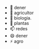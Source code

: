 - 👋 dener
- 👀 agricultor
- 🌱 biologia.
- 💞️ plantas
- 📫 redes
- 😄 dener
- ⚡ agro

<!---
dener267/dener267 is a ✨ special ✨ repository because its `README.md` (this file) appears on your GitHub profile.
You can click the Preview link to take a look at your changes.
--->
